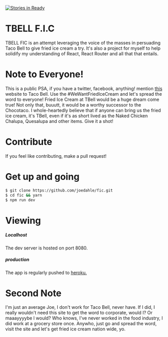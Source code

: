 [![Stories in Ready](https://badge.waffle.io/JoeDahle/fic.png?label=ready&title=Ready)](https://waffle.io/JoeDahle/fic)
# TBELL F.I.C

TBELL FIC is an attempt leveraging the voice of the masses in persuading Taco Bell to give fried ice cream a try. It's also a project for myself to help solidify my understanding of React, React Router and all that that entails.

# Note to Everyone!
This is a public PSA, if you have a twitter, facebook, anything! mention [this](tbellfic.herokuapp.com) website to Taco Bell. Use the #WeWantFriedIceCream and let's spread the word to everyone! Fried Ice Cream at TBell would be a huge dream come true! Not only that, buuutt, it would be a worthy successor to the Chocotaco. I whole-heartedly believe that if anyone can bring us the fried ice cream, it's TBell, even if it's as short lived as the Naked Chicken Chalupa, Quesalupa and other items. Give it a shot!

# Contribute

If you feel like contributing, make a pull request!

# Get up and going

```sh
$ git clone https://github.com/joedahle/fic.git
$ cd fic && yarn
$ npm run dev
```

# Viewing

##### Localhost

The dev server is hosted on port 8080.

##### production

The app is regularly pushed to [heroku.](https://tbellfic.herokuapp.com)

# Second Note
I'm just an average Joe, I don't work for Taco Bell, never have. If I did, I really wouldn't need this site to get the word to corporate, would I? Or maaayyyybe I would? Who knows, I've never worked in the food industry, I did work at a grocery store once. Anywho, just go and spread the word, visit the site and let's get fried ice cream nation wide, yo.
